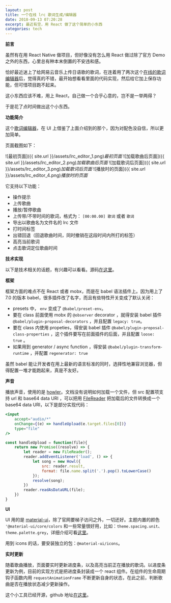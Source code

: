 ```yaml
---
layout: post
title: 一个在线 lrc 歌词生成/编辑器
date: 2018-09-13 07:20:28
excerpt: 最近有空，用 React 做了这个简单的小东西
categories: tech
---
```


**前言**

虽然有在用 React Native 做项目，但好像没有怎么用 React 做过除了官方 Demo 之外的东西，心里总有种本末倒置的不安违和感。

恰好最近迷上了给网易云音乐上传日语歌的歌词，在连着用了两次这个[在线的歌词编辑器](http://heysh.xyz/hieda-lrc-editor/)后，觉得真的不错，最开始想看看里面的代码实现，然后给它加上保存功能，但可惜项目跑不起来。

这小东西应该不难，用上 React，自己做一个合乎心意的，岂不是一举两得？

于是花了点时间做出这个小东西。

**功能简介**

这个[歌词编辑器](https://judes.me/lrc_editor/)，在 UI 上借鉴了上面介绍到的那个，因为对配色没自信，所以更加简单。

页面截图如下：

![最初页面]({{ site.url }}/assets/lrc_editor_1.png)*最初页面*
![加载歌曲后页面]({{ site.url }}/assets/lrc_editor_2.png)*加载歌曲后页面*
![加载歌词后页面]({{ site.url }}/assets/lrc_editor_3.png)*加载歌词后页面*
![播放时的页面]({{ site.url }}/assets/lrc_editor_4.png)*播放时的页面*

它支持以下功能：

- 操作提示
- 上传歌曲
- 播放/暂停歌曲
- 上传带/不带时间的歌词，格式为： `[00:00.00] 歌词` 或者 `歌词`
- 导出以歌曲名为文件名的 lrc 文件
- 打时间标签
- 出错回退（回退歌曲时间，同时撤销在这段时间内所打的标签）
- 高亮当前歌词
- 点击歌词定位歌曲时间

**技术实现**

以下是技术相关的话题，有兴趣可以看看。源码[在这里](https://github.com/yiyizym/lrc_editor)。

**框架**

框架方面的难点不在 React 或者 mobx，而是在 babel 语法插件上。因为用上了 7.0 的版本 babel，很多插件改了名字，而且有些特性开关变成了默认关闭：

- presets 中， `env`  变成了 `@babel/preset-env`。
- 要在 class 前面使用 mobx 的 `@observer` decorator ，就得安装 babel 插件 `@babel/plugin-proposal-decorators` ，并且配置 `legacy: true`。
- 要在 class 内使用 propeties，得安装 babel 插件 `@babel/plugin-proposal-class-properties` ，这个插件要写在前面插件的后面，并且配置 `loose: true` 。
- 如果用到 generator / async function ，得安装 `@babel/plugin-transform-runtime` ，并配置 `regenerator: true`

虽然 babel 能让开发者在用上最新的语言标准的同时，选择性地兼容浏览器，但得配置一堆才能跑起来，真是不友好。

**声音**

播放声音，使用的是 [howler](https://github.com/goldfire/howler.js)。文档没有说明如何加载一个文件，但 src 配置项支持 url 和 base64 data URI ，可以把用 [FileReader](https://developer.mozilla.org/en-US/docs/Web/API/FileReader/readAsDataURL) 把加载后的文件转换成一个 base64 data URI，以下是部分实现代码：
```jsx
<input
    accept="audio/*"
    onChange={(e) => handleUpload(e.target.files[0])}
    type="file"
/>
```
```javascript
const handleUpload = function(file){
    return new Promise((resolve) => {
        let reader = new FileReader();
        reader.addEventListener('load', () => {
            let song = new Howl({
                src: reader.result,
                format: file.name.split('.').pop().toLowerCase()
            });
            resolve(song);
        })
        reader.readAsDataURL(file);
    })
}
```

**UI**

UI 用的是 [material-ui](https://material-ui.com/)，除了官网要梯子访问之外，一切还好。主题内置的颜色 `'@material-ui/core/colors` 和一些常量很好用，比如：`theme.spacing.unit`、`theme.palette.grey`，详细介绍可看[这里](https://material-ui.com/customization/default-theme/)。

用到 icons 的话，要安装独立的包：`@material-ui/icons`。

**实时更新**

随着歌曲播放，页面要实时更新进度条，以及高亮当前正在播放的歌词。以进度条更新为例，目前的实现方式是把进度条封装成一个 react 组件。在组件的生命周期钩子函数内用 `requestAnimationFrame` 不断更新自身的状态，在此之前，判断歌曲是否在播放状态减少更新操作。


这个小工具已经开源，github 地址[在这里](https://github.com/yiyizym/lrc_editor)。